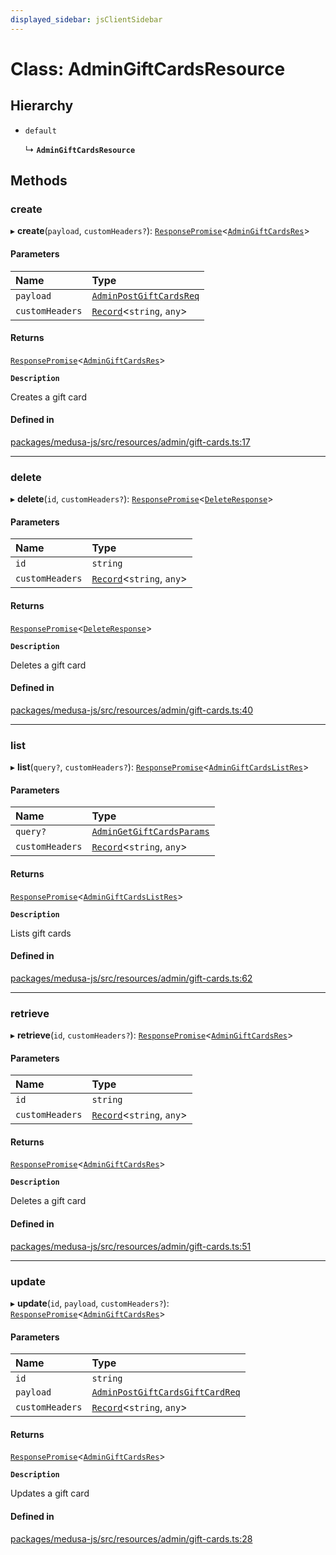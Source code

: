 ```yaml
---
displayed_sidebar: jsClientSidebar
---
```


# Class: AdminGiftCardsResource

## Hierarchy

- `default`

  ↳ **`AdminGiftCardsResource`**

## Methods

### create

▸ **create**(`payload`, `customHeaders?`): [`ResponsePromise`](../modules/internal-12.md#responsepromise)<[`AdminGiftCardsRes`](../modules/internal-8.internal.md#admingiftcardsres)\>

#### Parameters

| Name | Type |
| :------ | :------ |
| `payload` | [`AdminPostGiftCardsReq`](internal-8.internal.AdminPostGiftCardsReq.md) |
| `customHeaders` | [`Record`](../modules/internal.md#record)<`string`, `any`\> |

#### Returns

[`ResponsePromise`](../modules/internal-12.md#responsepromise)<[`AdminGiftCardsRes`](../modules/internal-8.internal.md#admingiftcardsres)\>

**`Description`**

Creates a gift card

#### Defined in

[packages/medusa-js/src/resources/admin/gift-cards.ts:17](https://github.com/medusajs/medusa/blob/b38f73726/packages/medusa-js/src/resources/admin/gift-cards.ts#L17)

___

### delete

▸ **delete**(`id`, `customHeaders?`): [`ResponsePromise`](../modules/internal-12.md#responsepromise)<[`DeleteResponse`](../modules/internal-8.internal.md#deleteresponse)\>

#### Parameters

| Name | Type |
| :------ | :------ |
| `id` | `string` |
| `customHeaders` | [`Record`](../modules/internal.md#record)<`string`, `any`\> |

#### Returns

[`ResponsePromise`](../modules/internal-12.md#responsepromise)<[`DeleteResponse`](../modules/internal-8.internal.md#deleteresponse)\>

**`Description`**

Deletes a gift card

#### Defined in

[packages/medusa-js/src/resources/admin/gift-cards.ts:40](https://github.com/medusajs/medusa/blob/b38f73726/packages/medusa-js/src/resources/admin/gift-cards.ts#L40)

___

### list

▸ **list**(`query?`, `customHeaders?`): [`ResponsePromise`](../modules/internal-12.md#responsepromise)<[`AdminGiftCardsListRes`](../modules/internal-8.internal.md#admingiftcardslistres)\>

#### Parameters

| Name | Type |
| :------ | :------ |
| `query?` | [`AdminGetGiftCardsParams`](internal-8.internal.AdminGetGiftCardsParams.md) |
| `customHeaders` | [`Record`](../modules/internal.md#record)<`string`, `any`\> |

#### Returns

[`ResponsePromise`](../modules/internal-12.md#responsepromise)<[`AdminGiftCardsListRes`](../modules/internal-8.internal.md#admingiftcardslistres)\>

**`Description`**

Lists gift cards

#### Defined in

[packages/medusa-js/src/resources/admin/gift-cards.ts:62](https://github.com/medusajs/medusa/blob/b38f73726/packages/medusa-js/src/resources/admin/gift-cards.ts#L62)

___

### retrieve

▸ **retrieve**(`id`, `customHeaders?`): [`ResponsePromise`](../modules/internal-12.md#responsepromise)<[`AdminGiftCardsRes`](../modules/internal-8.internal.md#admingiftcardsres)\>

#### Parameters

| Name | Type |
| :------ | :------ |
| `id` | `string` |
| `customHeaders` | [`Record`](../modules/internal.md#record)<`string`, `any`\> |

#### Returns

[`ResponsePromise`](../modules/internal-12.md#responsepromise)<[`AdminGiftCardsRes`](../modules/internal-8.internal.md#admingiftcardsres)\>

**`Description`**

Deletes a gift card

#### Defined in

[packages/medusa-js/src/resources/admin/gift-cards.ts:51](https://github.com/medusajs/medusa/blob/b38f73726/packages/medusa-js/src/resources/admin/gift-cards.ts#L51)

___

### update

▸ **update**(`id`, `payload`, `customHeaders?`): [`ResponsePromise`](../modules/internal-12.md#responsepromise)<[`AdminGiftCardsRes`](../modules/internal-8.internal.md#admingiftcardsres)\>

#### Parameters

| Name | Type |
| :------ | :------ |
| `id` | `string` |
| `payload` | [`AdminPostGiftCardsGiftCardReq`](internal-8.internal.AdminPostGiftCardsGiftCardReq.md) |
| `customHeaders` | [`Record`](../modules/internal.md#record)<`string`, `any`\> |

#### Returns

[`ResponsePromise`](../modules/internal-12.md#responsepromise)<[`AdminGiftCardsRes`](../modules/internal-8.internal.md#admingiftcardsres)\>

**`Description`**

Updates a gift card

#### Defined in

[packages/medusa-js/src/resources/admin/gift-cards.ts:28](https://github.com/medusajs/medusa/blob/b38f73726/packages/medusa-js/src/resources/admin/gift-cards.ts#L28)
